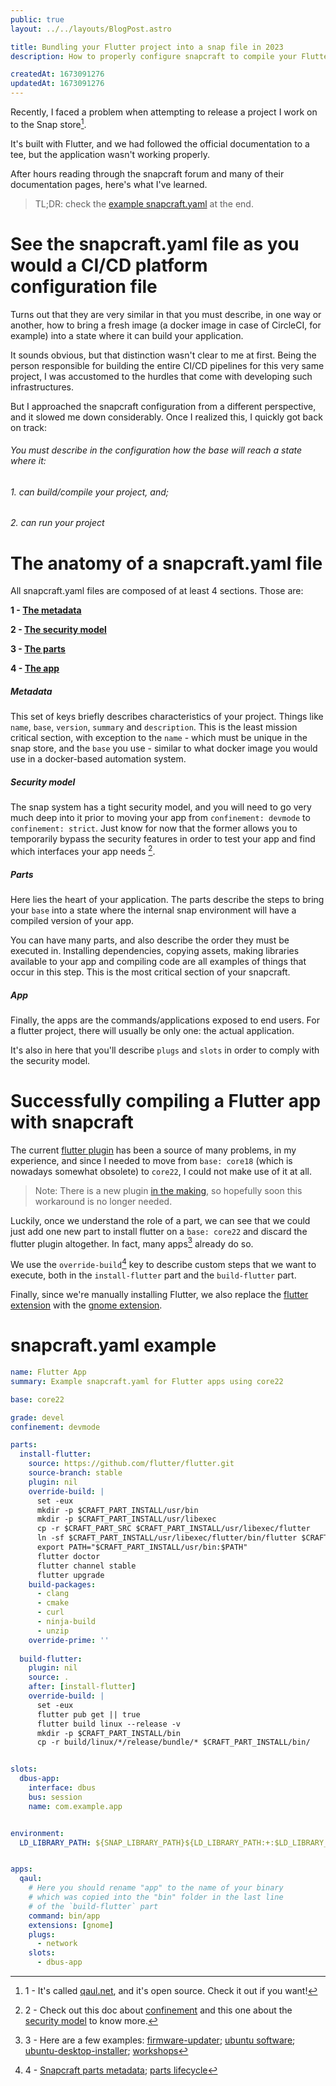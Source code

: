 ```yaml
---
public: true
layout: ../../layouts/BlogPost.astro

title: Bundling your Flutter project into a snap file in 2023
description: How to properly configure snapcraft to compile your Flutter application

createdAt: 1673091276
updatedAt: 1673091276
---
```


Recently, I faced a problem when attempting to release a project I work on to the Snap store[^1].

It's built with Flutter, and we had followed the official documentation to a tee, but the application wasn't working 
properly.

After hours reading through the snapcraft forum and many of their documentation pages, here's what I've learned.

> TL;DR: check the [example snapcraft.yaml](#snapcraftyaml-example) at the end.

# See the snapcraft.yaml file as you would a CI/CD platform configuration file

Turns out that they are very similar in that you must describe, in one way or another, how to bring
a fresh image (a docker image in case of CircleCI, for example) into a state where it can build your application.

It sounds obvious, but that distinction wasn't clear to me at first. Being the person responsible for building
the entire CI/CD pipelines for this very same project, I was accustomed to the hurdles that come with developing
such infrastructures.

But I approached the snapcraft configuration from a different perspective, and it slowed me down considerably.
Once I realized this, I quickly got back on track:

###### You must describe in the configuration how the base will reach a state where it:
###### 1. can build/compile your project, and;
###### 2. can run your project

# The anatomy of a snapcraft.yaml file

All snapcraft.yaml files are composed of at least 4 sections. Those are:

**1 - [The metadata](#metadata)**

**2 - [The security model](#security-model)**

**3 - [The parts](#parts)**

**4 - [The app](#app)**


##### Metadata

This set of keys briefly describes characteristics of your project. Things like `name`, `base`, `version`, `summary` and `description`.
This is the least mission critical section, with exception to the `name` - which must be unique in the snap store, and
the `base` you use - similar to what docker image you would use in a docker-based automation system.

##### Security model

The snap system has a tight security model, and you will need to go very much deep into it prior to moving your
app from `confinement: devmode` to `confinement: strict`. Just know for now that the former allows you to
temporarily bypass the security features in order to test your app and find which interfaces your app needs [^2].

##### Parts

Here lies the heart of your application. The parts describe the steps to bring your `base` into a state where
the internal snap environment will have a compiled version of your app.

You can have many parts, and also describe the order they must be executed in. Installing dependencies, copying
assets, making libraries available to your app and compiling code are all examples of things that occur in this
step. This is the most critical section of your snapcraft.

##### App

Finally, the apps are the commands/applications exposed to end users. For a flutter project, there will usually
be only one: the actual application.

It's also in here that you'll describe `plugs` and `slots` in order to comply with the security model.

# Successfully compiling a Flutter app with snapcraft

The current [flutter plugin](https://snapcraft.io/docs/flutter-plugin) has been a source of many problems, in
my experience, and since I needed to move from `base: core18` (which is nowadays somewhat obsolete) to `core22`,
I could not make use of it at all.

> Note: There is a new plugin [in the making](https://github.com/snapcore/snapcraft/pull/3952), so hopefully soon this
> workaround is no longer needed.

Luckily, once we understand the role of a part, we can see that we could just add one new part to install flutter
on a `base: core22` and discard the flutter plugin altogether. In fact, many apps[^3] already do so.

We use the `override-build`[^4] key to describe custom steps that we want to execute, both in the `install-flutter` part
and the `build-flutter` part.

Finally, since we're manually installing Flutter, we also replace the [flutter extension](https://snapcraft.io/docs/flutter-extension)
with the [gnome extension](https://snapcraft.io/docs/gnome-extension).

# snapcraft.yaml example

```yaml
name: Flutter App
summary: Example snapcraft.yaml for Flutter apps using core22

base: core22

grade: devel
confinement: devmode

parts:
  install-flutter:
    source: https://github.com/flutter/flutter.git
    source-branch: stable
    plugin: nil
    override-build: |
      set -eux
      mkdir -p $CRAFT_PART_INSTALL/usr/bin
      mkdir -p $CRAFT_PART_INSTALL/usr/libexec
      cp -r $CRAFT_PART_SRC $CRAFT_PART_INSTALL/usr/libexec/flutter
      ln -sf $CRAFT_PART_INSTALL/usr/libexec/flutter/bin/flutter $CRAFT_PART_INSTALL/usr/bin/flutter
      export PATH="$CRAFT_PART_INSTALL/usr/bin:$PATH"
      flutter doctor
      flutter channel stable
      flutter upgrade
    build-packages:
      - clang
      - cmake
      - curl
      - ninja-build
      - unzip
    override-prime: ''
    
  build-flutter:
    plugin: nil
    source: .
    after: [install-flutter]
    override-build: |
      set -eux
      flutter pub get || true
      flutter build linux --release -v
      mkdir -p $CRAFT_PART_INSTALL/bin
      cp -r build/linux/*/release/bundle/* $CRAFT_PART_INSTALL/bin/


slots:
  dbus-app:
    interface: dbus
    bus: session
    name: com.example.app


environment:
  LD_LIBRARY_PATH: ${SNAP_LIBRARY_PATH}${LD_LIBRARY_PATH:+:$LD_LIBRARY_PATH}:$SNAP/usr/lib:$SNAP/usr/lib/x86_64-linux-gnu:$SNAP/bin/lib


apps:
  qaul:
    # Here you should rename "app" to the name of your binary
    # which was copied into the "bin" folder in the last line 
    # of the `build-flutter` part
    command: bin/app
    extensions: [gnome]
    plugs:
      - network
    slots:
      - dbus-app

```


[^1]: 1 - It's called [qaul.net](https://github.com/qaul/qaul.net), and it's open source. Check it out if you want!
[^2]: 2 - Check out this doc about [confinement](https://snapcraft.io/docs/snap-confinement) and this one about the [security model](https://snapcraft.io/docs/choosing-a-security-model) to know more.
[^3]: 3 - Here are a few examples: [firmware-updater](https://github.com/canonical/firmware-updater/blob/main/snap/snapcraft.yaml#L20-L39); [ubuntu software](https://github.com/ubuntu-flutter-community/software/blob/main/snap/snapcraft.yaml#L20-L40); [ubuntu-desktop-installer](https://github.com/canonical/ubuntu-desktop-installer/blob/main/snap/snapcraft.yaml#L128-L148); [workshops](https://github.com/canonical/workshops/blob/main/snap/snapcraft.yaml#L19-L37)
[^4]: 4 - [Snapcraft parts metadata](https://snapcraft.io/docs/snapcraft-parts-metadata); [parts lifecycle](https://snapcraft.io/docs/parts-lifecycle)
